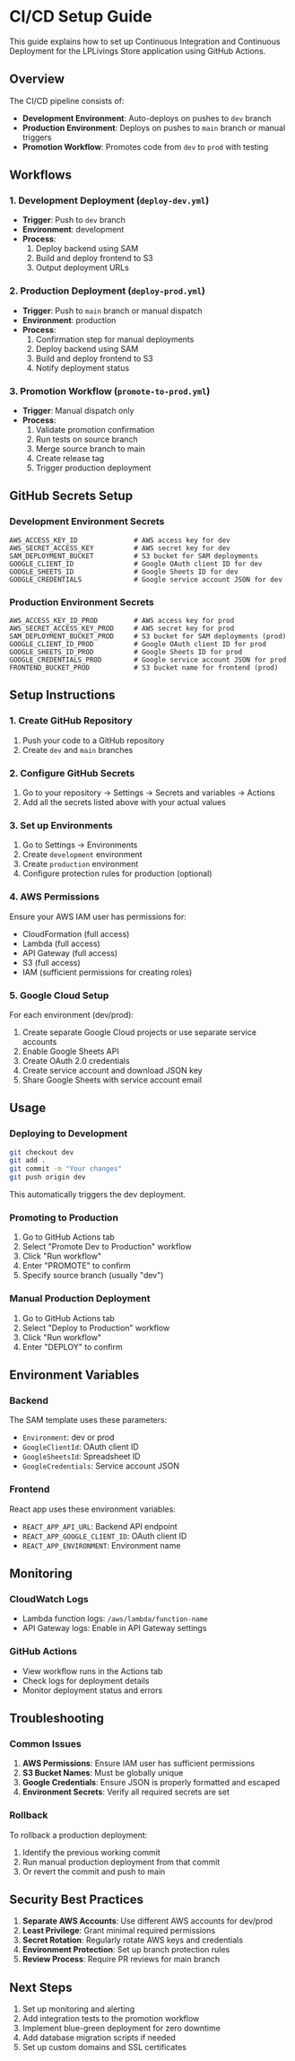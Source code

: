 # CI/CD Setup Guide

This guide explains how to set up Continuous Integration and Continuous Deployment for the LPLivings Store application using GitHub Actions.

## Overview

The CI/CD pipeline consists of:
- **Development Environment**: Auto-deploys on pushes to `dev` branch
- **Production Environment**: Deploys on pushes to `main` branch or manual triggers
- **Promotion Workflow**: Promotes code from `dev` to `prod` with testing

## Workflows

### 1. Development Deployment (`deploy-dev.yml`)
- **Trigger**: Push to `dev` branch
- **Environment**: development
- **Process**:
  1. Deploy backend using SAM
  2. Build and deploy frontend to S3
  3. Output deployment URLs

### 2. Production Deployment (`deploy-prod.yml`)
- **Trigger**: Push to `main` branch or manual dispatch
- **Environment**: production
- **Process**:
  1. Confirmation step for manual deployments
  2. Deploy backend using SAM
  3. Build and deploy frontend to S3
  4. Notify deployment status

### 3. Promotion Workflow (`promote-to-prod.yml`)
- **Trigger**: Manual dispatch only
- **Process**:
  1. Validate promotion confirmation
  2. Run tests on source branch
  3. Merge source branch to main
  4. Create release tag
  5. Trigger production deployment

## GitHub Secrets Setup

### Development Environment Secrets
```
AWS_ACCESS_KEY_ID              # AWS access key for dev
AWS_SECRET_ACCESS_KEY          # AWS secret key for dev
SAM_DEPLOYMENT_BUCKET          # S3 bucket for SAM deployments
GOOGLE_CLIENT_ID               # Google OAuth client ID for dev
GOOGLE_SHEETS_ID               # Google Sheets ID for dev
GOOGLE_CREDENTIALS             # Google service account JSON for dev
```

### Production Environment Secrets
```
AWS_ACCESS_KEY_ID_PROD         # AWS access key for prod
AWS_SECRET_ACCESS_KEY_PROD     # AWS secret key for prod
SAM_DEPLOYMENT_BUCKET_PROD     # S3 bucket for SAM deployments (prod)
GOOGLE_CLIENT_ID_PROD          # Google OAuth client ID for prod
GOOGLE_SHEETS_ID_PROD          # Google Sheets ID for prod
GOOGLE_CREDENTIALS_PROD        # Google service account JSON for prod
FRONTEND_BUCKET_PROD           # S3 bucket name for frontend (prod)
```

## Setup Instructions

### 1. Create GitHub Repository
1. Push your code to a GitHub repository
2. Create `dev` and `main` branches

### 2. Configure GitHub Secrets
1. Go to your repository → Settings → Secrets and variables → Actions
2. Add all the secrets listed above with your actual values

### 3. Set up Environments
1. Go to Settings → Environments
2. Create `development` environment
3. Create `production` environment
4. Configure protection rules for production (optional)

### 4. AWS Permissions
Ensure your AWS IAM user has permissions for:
- CloudFormation (full access)
- Lambda (full access)
- API Gateway (full access)
- S3 (full access)
- IAM (sufficient permissions for creating roles)

### 5. Google Cloud Setup
For each environment (dev/prod):
1. Create separate Google Cloud projects or use separate service accounts
2. Enable Google Sheets API
3. Create OAuth 2.0 credentials
4. Create service account and download JSON key
5. Share Google Sheets with service account email

## Usage

### Deploying to Development
```bash
git checkout dev
git add .
git commit -m "Your changes"
git push origin dev
```
This automatically triggers the dev deployment.

### Promoting to Production
1. Go to GitHub Actions tab
2. Select "Promote Dev to Production" workflow
3. Click "Run workflow"
4. Enter "PROMOTE" to confirm
5. Specify source branch (usually "dev")

### Manual Production Deployment
1. Go to GitHub Actions tab
2. Select "Deploy to Production" workflow
3. Click "Run workflow"
4. Enter "DEPLOY" to confirm

## Environment Variables

### Backend
The SAM template uses these parameters:
- `Environment`: dev or prod
- `GoogleClientId`: OAuth client ID
- `GoogleSheetsId`: Spreadsheet ID
- `GoogleCredentials`: Service account JSON

### Frontend
React app uses these environment variables:
- `REACT_APP_API_URL`: Backend API endpoint
- `REACT_APP_GOOGLE_CLIENT_ID`: OAuth client ID
- `REACT_APP_ENVIRONMENT`: Environment name

## Monitoring

### CloudWatch Logs
- Lambda function logs: `/aws/lambda/function-name`
- API Gateway logs: Enable in API Gateway settings

### GitHub Actions
- View workflow runs in the Actions tab
- Check logs for deployment details
- Monitor deployment status and errors

## Troubleshooting

### Common Issues

1. **AWS Permissions**: Ensure IAM user has sufficient permissions
2. **S3 Bucket Names**: Must be globally unique
3. **Google Credentials**: Ensure JSON is properly formatted and escaped
4. **Environment Secrets**: Verify all required secrets are set

### Rollback
To rollback a production deployment:
1. Identify the previous working commit
2. Run manual production deployment from that commit
3. Or revert the commit and push to main

## Security Best Practices

1. **Separate AWS Accounts**: Use different AWS accounts for dev/prod
2. **Least Privilege**: Grant minimal required permissions
3. **Secret Rotation**: Regularly rotate AWS keys and credentials
4. **Environment Protection**: Set up branch protection rules
5. **Review Process**: Require PR reviews for main branch

## Next Steps

1. Set up monitoring and alerting
2. Add integration tests to the promotion workflow
3. Implement blue-green deployment for zero downtime
4. Add database migration scripts if needed
5. Set up custom domains and SSL certificates